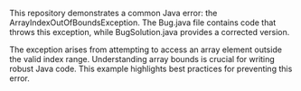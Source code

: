 This repository demonstrates a common Java error: the ArrayIndexOutOfBoundsException. The Bug.java file contains code that throws this exception, while BugSolution.java provides a corrected version.

The exception arises from attempting to access an array element outside the valid index range.  Understanding array bounds is crucial for writing robust Java code. This example highlights best practices for preventing this error.
